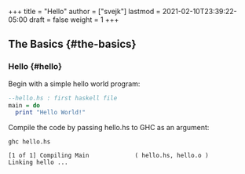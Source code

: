 +++
title = "Hello"
author = ["svejk"]
lastmod = 2021-02-10T23:39:22-05:00
draft = false
weight = 1
+++

## The Basics {#the-basics}


### Hello {#hello}

Begin with a simple hello world program:

<a id="code-snippet--hello.hs"></a>
```haskell
--hello.hs : first haskell file
main = do
  print "Hello World!"
```

Compile the code by passing <span class="underline">hello.hs</span> to GHC as an argument:

```shell
ghc hello.hs
```

```text
[1 of 1] Compiling Main             ( hello.hs, hello.o )
Linking hello ...
```
